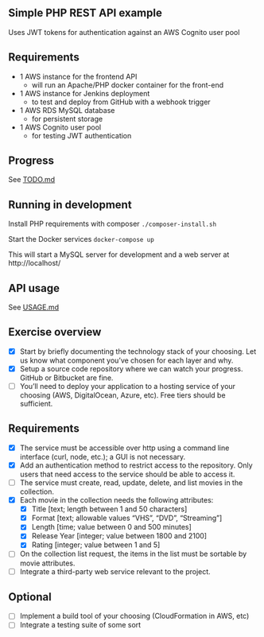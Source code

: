 ## Simple PHP REST API example
Uses JWT tokens for authentication against an AWS Cognito user pool

## Requirements
- 1 AWS instance for the frontend API
  - will run an Apache/PHP docker container for the front-end
- 1 AWS instance for Jenkins deployment
  - to test and deploy from GitHub with a webhook trigger
- 1 AWS RDS MySQL database
  - for persistent storage
- 1 AWS Cognito user pool
  - for testing JWT authentication

## Progress
See [TODO.md](doc/TODO.md)

## Running in development
Install PHP requirements with composer
`./composer-install.sh`

Start the Docker services
`docker-compose up`

This will start a MySQL server for development and a web server at http://localhost/

## API usage
See [USAGE.md](doc/USAGE.md)

## Exercise overview
* [x] Start by briefly documenting the technology stack of your choosing. Let us know what component you’ve chosen for each layer and why.
* [x] Setup a source code repository where we can watch your progress. GitHub or Bitbucket are fine.
* [ ] You’ll need to deploy your application to a hosting service of your choosing (AWS, DigitalOcean, Azure, etc). Free tiers should be sufficient.

## Requirements
* [x] The service must be accessible over http using a command line interface (curl, node, etc.); a GUI is not necessary.
* [x] Add an authentication method to restrict access to the repository. Only users that need access to the service should be able to access it.
* [ ] The service must create, read, update, delete, and list movies in the collection.
* [x] Each movie in the collection needs the following attributes:
  * [x] Title [text; length between 1 and 50 characters]
  * [x] Format [text; allowable values “VHS”, “DVD”, “Streaming”]
  * [x] Length [time; value between 0 and 500 minutes]
  * [x] Release Year [integer; value between 1800 and 2100]
  * [x] Rating [integer; value between 1 and 5]
* [ ] On the collection list request, the items in the list must be sortable by movie attributes.
* [ ] Integrate a third-party web service relevant to the project.

## Optional
* [ ] Implement a build tool of your choosing (CloudFormation in AWS, etc)
* [ ] Integrate a testing suite of some sort

